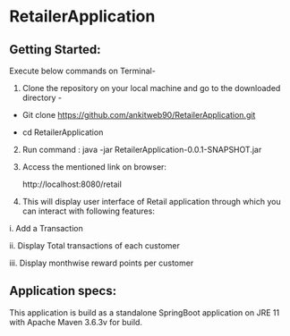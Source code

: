 # RetailerApplication

## Getting Started:

Execute below commands on Terminal-

1. Clone the repository on your local machine and go to the downloaded directory - 

- Git clone https://github.com/ankitweb90/RetailerApplication.git

- cd RetailerApplication

2. Run command : java -jar RetailerApplication-0.0.1-SNAPSHOT.jar 

3. Access the mentioned link on browser: 

   http://localhost:8080/retail

4. This will display user interface of Retail application through which you can interact with following features:

i. Add a Transaction 
   
ii. Display Total transactions of each customer

iii. Display monthwise reward points per customer

 
## Application specs:

This application is build as a standalone SpringBoot application on JRE 11 with Apache Maven 3.6.3v for build.


